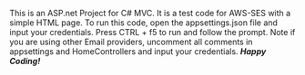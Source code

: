This is an ASP.net Project for C# MVC. It is a test code for AWS-SES with a simple HTML page.
To run this code, open the appsettings.json file and input your credentials.
Press CTRL + f5 to run and follow the prompt.
Note if you are using other Email providers, uncomment all comments in appsettings and HomeControllers and input your credentials.
***Happy Coding!***